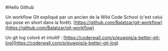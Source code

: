#Hello Github

Un workflow Git expliqué par un ancien de la Wild Code School (c'est celui qui pose en short dans la forêt).
[https://github.com/Balatzar/git-workflow](https://github.com/Balatzar/git-workflow)

Un git log coloré et intuitif :
[https://coderwall.com/p/euwpig/a-better-git-log](https://coderwall.com/p/euwpig/a-better-git-log)

